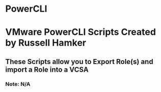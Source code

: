 # PowerCLI
# VMware PowerCLI Scripts Created by Russell Hamker
## These Scripts allow you to Export Role(s) and import a Role into a VCSA

### Note: N/A

